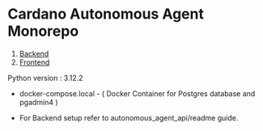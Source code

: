 Cardano Autonomous Agent Monorepo
============

1. [Backend](./autonomous_agent_api/)
2. [Frontend](./automonous_agent_frontend/)

Python version : 3.12.2 


 - docker-compose.local - ( Docker Container for Postgres database and pgadmin4 ) 

 - For Backend setup refer to autonomous_agent_api/readme guide.
